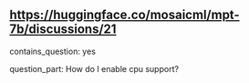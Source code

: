 ## https://huggingface.co/mosaicml/mpt-7b/discussions/21

contains_question: yes

question_part: How do I enable cpu support?